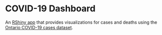 # COVID-19 Dashboard

An [RShiny app](https://shiny.rstudio.com) that provides visualizations for cases and deaths using the [Ontario COVID-19 cases dataset](https://data.ontario.ca/dataset/status-of-covid-19-cases-in-ontario).